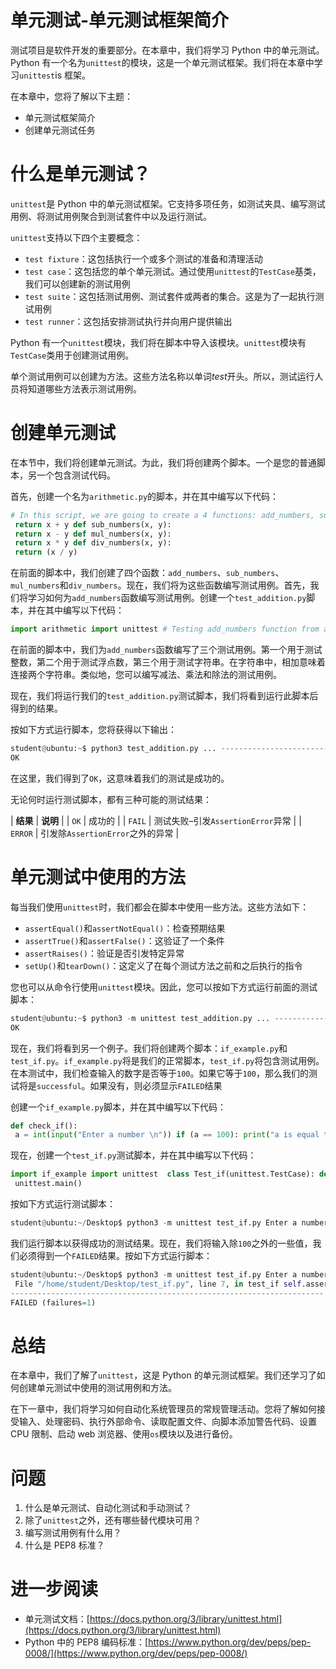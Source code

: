 # 单元测试-单元测试框架简介

测试项目是软件开发的重要部分。在本章中，我们将学习 Python 中的单元测试。Python 有一个名为`unittest`的模块，这是一个单元测试框架。我们将在本章中学习`unittest`is 框架。

在本章中，您将了解以下主题：

*   单元测试框架简介
*   创建单元测试任务

# 什么是单元测试？

`unittest`是 Python 中的单元测试框架。它支持多项任务，如测试夹具、编写测试用例、将测试用例聚合到测试套件中以及运行测试。

`unittest`支持以下四个主要概念：

*   `test fixture`：这包括执行一个或多个测试的准备和清理活动
*   `test case`：这包括您的单个单元测试。通过使用`unittest`的`TestCase`基类，我们可以创建新的测试用例
*   `test suite`：这包括测试用例、测试套件或两者的集合。这是为了一起执行测试用例
*   `test runner`：这包括安排测试执行并向用户提供输出

Python 有一个`unittest`模块，我们将在脚本中导入该模块。`unittest`模块有`TestCase`类用于创建测试用例。

单个测试用例可以创建为方法。这些方法名称以单词*test*开头。所以，测试运行人员将知道哪些方法表示测试用例。

# 创建单元测试

在本节中，我们将创建单元测试。为此，我们将创建两个脚本。一个是您的普通脚本，另一个包含测试代码。

首先，创建一个名为`arithmetic.py`的脚本，并在其中编写以下代码：

```py
# In this script, we are going to create a 4 functions: add_numbers, sub_numbers, mul_numbers, div_numbers. def add_numbers(x, y):
 return x + y def sub_numbers(x, y):
 return x - y def mul_numbers(x, y):
 return x * y def div_numbers(x, y):
 return (x / y)
```

在前面的脚本中，我们创建了四个函数：`add_numbers`、`sub_numbers`、`mul_numbers`和`div_numbers`。现在，我们将为这些函数编写测试用例。首先，我们将学习如何为`add_numbers`函数编写测试用例。创建一个`test_addition.py`脚本，并在其中编写以下代码：

```py
import arithmetic import unittest # Testing add_numbers function from arithmetic. class Test_addition(unittest.TestCase): # Testing Integers def test_add_numbers_int(self): sum = arithmetic.add_numbers(50, 50) self.assertEqual(sum, 100) # Testing Floats def test_add_numbers_float(self): sum = arithmetic.add_numbers(50.55, 78) self.assertEqual(sum, 128.55) # Testing Strings def test_add_numbers_strings(self): sum = arithmetic.add_numbers('hello','python') self.assertEqual(sum, 'hellopython')  if __name__ == '__main__': unittest.main()
```

在前面的脚本中，我们为`add_numbers`函数编写了三个测试用例。第一个用于测试整数，第二个用于测试浮点数，第三个用于测试字符串。在字符串中，相加意味着连接两个字符串。类似地，您可以编写减法、乘法和除法的测试用例。

现在，我们将运行我们的`test_addition.py`测试脚本，我们将看到运行此脚本后得到的结果。

按如下方式运行脚本，您将获得以下输出：

```py
student@ubuntu:~$ python3 test_addition.py ... ---------------------------------------------------------------------- Ran 3 tests in 0.000s
OK
```

在这里，我们得到了`OK`，这意味着我们的测试是成功的。

无论何时运行测试脚本，都有三种可能的测试结果：

| **结果** | **说明** |
| `OK` | 成功的 |
| `FAIL` | 测试失败–引发`AssertionError`异常 |
| `ERROR` | 引发除`AssertionError`之外的异常 |

# 单元测试中使用的方法

每当我们使用`unittest`时，我们都会在脚本中使用一些方法。这些方法如下：

*   `assertEqual()`和`assertNotEqual()`：检查预期结果
*   `assertTrue()`和`assertFalse()`：这验证了一个条件
*   `assertRaises()`：验证是否引发特定异常
*   `setUp()`和`tearDown()`：这定义了在每个测试方法之前和之后执行的指令

您也可以从命令行使用`unittest`模块。因此，您可以按如下方式运行前面的测试脚本：

```py
student@ubuntu:~$ python3 -m unittest test_addition.py ... ---------------------------------------------------------------------- Ran 3 tests in 0.000s
OK
```

现在，我们将看到另一个例子。我们将创建两个脚本：`if_example.py`和`test_if.py`。`if_example.py`将是我们的正常脚本，`test_if.py`将包含测试用例。在本测试中，我们检查输入的数字是否等于`100`。如果它等于`100`，那么我们的测试将是`successful`。如果没有，则必须显示`FAILED`结果

创建一个`if_example.py`脚本，并在其中编写以下代码：

```py
def check_if():
 a = int(input("Enter a number \n")) if (a == 100): print("a is equal to 100") else: print("a is not equal to 100") return a
```

现在，创建一个`test_if.py`测试脚本，并在其中编写以下代码：

```py
import if_example import unittest  class Test_if(unittest.TestCase): def test_if(self): result = if_example.check_if() self.assertEqual(result, 100) if __name__ == '__main__':
 unittest.main()
```

按如下方式运行测试脚本：

```py
student@ubuntu:~/Desktop$ python3 -m unittest test_if.py Enter a number 100 a is equal to 100 . ---------------------------------------------------------------------- Ran 1 test in 1.912s OK 
```

我们运行脚本以获得成功的测试结果。现在，我们将输入除`100`之外的一些值，我们必须得到一个`FAILED`结果。按如下方式运行脚本：

```py
student@ubuntu:~/Desktop$ python3 -m unittest test_if.py Enter a number 50 a is not equal to 100 F ====================================================================== FAIL: test_if (test_if.Test_if) ---------------------------------------------------------------------- Traceback (most recent call last):
 File "/home/student/Desktop/test_if.py", line 7, in test_if self.assertEqual(result, 100) AssertionError: 50 != 100
---------------------------------------------------------------------- Ran 1 test in 1.521s
FAILED (failures=1)
```

# 总结

在本章中，我们了解了`unittest`，这是 Python 的单元测试框架。我们还学习了如何创建单元测试中使用的测试用例和方法。

在下一章中，我们将学习如何自动化系统管理员的常规管理活动。您将了解如何接受输入、处理密码、执行外部命令、读取配置文件、向脚本添加警告代码、设置 CPU 限制、启动 web 浏览器、使用`os`模块以及进行备份。

# 问题

1.  什么是单元测试、自动化测试和手动测试？
2.  除了`unittest`之外，还有哪些替代模块可用？
3.  编写测试用例有什么用？
4.  什么是 PEP8 标准？

# 进一步阅读

*   单元测试文档：[https://docs.python.org/3/library/unittest.html](https://docs.python.org/3/library/unittest.html)
*   Python 中的 PEP8 编码标准：[https://www.python.org/dev/peps/pep-0008/](https://www.python.org/dev/peps/pep-0008/)